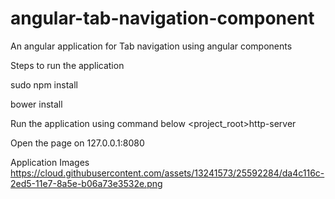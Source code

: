 # angular-tab-navigation-component
An angular application for Tab navigation using angular components

Steps to run the application

sudo npm install

bower install

Run the application using command below <project_root>http-server

Open the page on 127.0.0.1:8080

Application Images
https://cloud.githubusercontent.com/assets/13241573/25592284/da4c116c-2ed5-11e7-8a5e-b06a73e3532e.png
